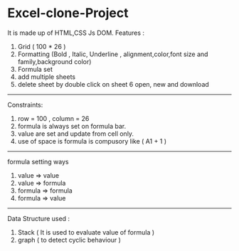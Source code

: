 # Excel-clone-Project
It is made up of HTML,CSS Js DOM.
Features : 
1. Grid ( 100 * 26 )
2. Formatting (Bold , Italic, Underline , alignment,color,font size and family,background color)
3. Formula set
4. add multiple sheets
5. delete sheet by double click on sheet
6 open, new and download
***************************************************
Constraints: 
1. row = 100 , column = 26
2. formula is always set on formula bar.
3. value are set and update from cell only.
4. use of space is formula is compusory
like ( A1 + 1 )  
*****************************************************
formula setting ways
1. value => value
2. value => formula
3. formula => formula
4. formula => value

******************************************************
Data Structure used :
1. Stack ( It is used to evaluate value of formula )
2. graph ( to detect cyclic behaviour )
